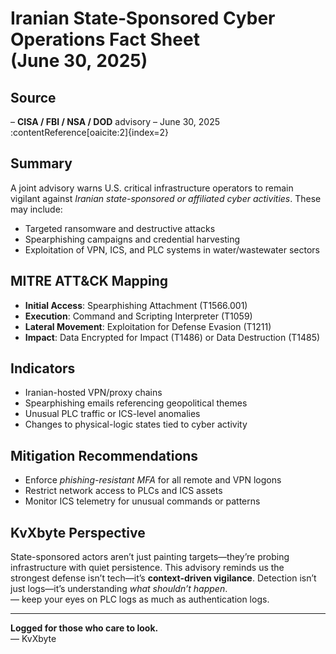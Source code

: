 # Iranian State‑Sponsored Cyber Operations Fact Sheet (June 30, 2025)

## Source  
– **CISA / FBI / NSA / DOD** advisory – June 30, 2025 :contentReference[oaicite:2]{index=2}

## Summary  
A joint advisory warns U.S. critical infrastructure operators to remain vigilant against *Iranian state-sponsored or affiliated cyber activities*. These may include:
- Targeted ransomware and destructive attacks  
- Spearphishing campaigns and credential harvesting  
- Exploitation of VPN, ICS, and PLC systems in water/wastewater sectors

## MITRE ATT&CK Mapping  
- **Initial Access**: Spearphishing Attachment (T1566.001)  
- **Execution**: Command and Scripting Interpreter (T1059)  
- **Lateral Movement**: Exploitation for Defense Evasion (T1211)  
- **Impact**: Data Encrypted for Impact (T1486) or Data Destruction (T1485)  

## Indicators  
- Iranian-hosted VPN/proxy chains  
- Spearphishing emails referencing geopolitical themes  
- Unusual PLC traffic or ICS-level anomalies  
- Changes to physical-logic states tied to cyber activity

## Mitigation Recommendations  
- Enforce *phishing-resistant MFA* for all remote and VPN logons  
- Restrict network access to PLCs and ICS assets  
- Monitor ICS telemetry for unusual commands or patterns

## KvXbyte Perspective  
State-sponsored actors aren’t just painting targets—they’re probing infrastructure with quiet persistence. This advisory reminds us the strongest defense isn’t tech—it’s **context-driven vigilance**. Detection isn’t just logs—it’s understanding *what shouldn’t happen*.  
— keep your eyes on PLC logs as much as authentication logs.

---

**Logged for those who care to look.**  
— KvXbyte
